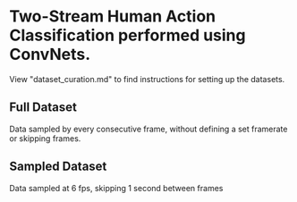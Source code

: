 # Two-Stream Human Action Classification performed using ConvNets.
View "dataset_curation.md" to find instructions for setting up the datasets.

## Full Dataset
Data sampled by every consecutive frame, without defining a set framerate or skipping frames.

## Sampled Dataset
Data sampled at 6 fps, skipping 1 second between frames

